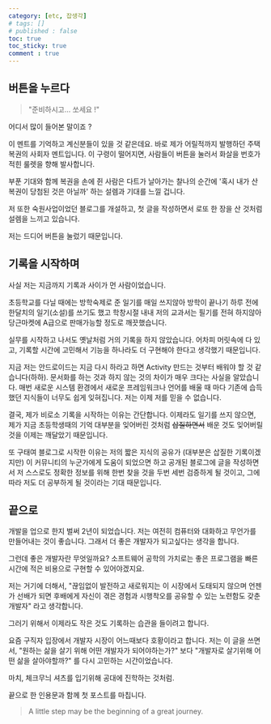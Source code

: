 ```yaml
---
category: [etc, 잡생각]
# tags: []
# published : false
toc: true
toc_sticky: true
comment : true
---
```



<!-- # *위대한 여정의 시작* -->
## 버튼을 누르다
> "준비하시고... 쏘세요 !"

어디서 많이 들어본 말이죠 ? 

 이 멘트를 기억하고 계신분들이 있을 것 같은데요.
바로 제가 어릴적까지 발행하던 주택복권의 사회자 멘트입니다. 
이 구령이 떨어지면, 사람들이 버튼을 눌러서 화살을 번호가 적힌 룰렛을 향해 발사합니다.

부푼 기대와 함께 복권을 손에 쥔 사람은
다트가 날아가는 찰나의 순간에 '혹시 내가 산 복권이 당첨된 것은 아닐까' 하는 설렘과 기대를 느낄 겁니다.

 저 또한 숙원사업이었던 블로그를 개설하고, 
첫 글을 작성하면서 로또 한 장을 산 것처럼 설렘을 느끼고 있습니다.

저는 드디어 버튼을 눌렀기 때문입니다.

## 기록을 시작하며
 사실 저는 지금까지 기록과 사이가 먼 사람이었습니다.

초등학교를 다닐 때에는
방학숙제로 준 일기를 매일 쓰지않아 방학이 끝나기 하루 전에 한달치의 일기(소설)를 쓰기도 했고
학창시절 내내 저의 교과서는 필기를 전혀 하지않아 당근마켓에 A급으로 판매가능할 정도로 깨끗했습니다.

실무를 시작하고 나서도 옛날처럼 거의 기록을 하지 않았습니다.
어차피 머릿속에 다 있고, 기록할 시간에 고민해서 기능을 하나라도 더 구현해야 한다고 생각했기 때문입니다.

 지금 저는 안드로이드는 지금 다시 하라고 하면 Activity 만드는 것부터 배워야 할 것 같습니다(하하).
문서화를 하는 것과 하지 않는 것의 차이가 매우 크다는 사실을 알았습니다.
매번 새로운 시스템 환경에서 새로운 프레임워크나 언어를 배울 때 마다 
기존에 습득 했던 지식들이 너무도 쉽게 잊혀집니다. 저는 이제 저를 믿을 수 없습니다.

 결국, 제가 비로소 기록을 시작하는 이유는 간단합니다.
이제라도 일기를 쓰지 않으면, 제가 지금 초등학생때의 기억 대부분을 잊어버린 것처럼 ~~삽질하면서~~ 배운 것도 잊어버릴 것을 이제는 깨달았기 때문입니다.

 또 구태여 블로그로 시작한 이유는
저의 짧은 지식의 공유가 (대부분은 삽질한 기록이겠지만) 이 커뮤니티의 누군가에게 도움이 되었으면 하고
공개된 블로그에 글을 작성하면서 저 스스로도 정확한 정보를 위해 한번 찾을 것을 두번 세번 검증하게 될 것이고, 그에 따라 저도 더 공부하게 될 것이라는 기대 때문입니다.

## 끝으로

 개발을 업으로 한지 벌써 2년이 되었습니다.
저는 여전히 컴퓨터와 대화하고 무언가를 만들어내는 것이 좋습니다.
그래서 더 좋은 개발자가 되고싶다는 생각을 합니다.

그런데 좋은 개발자란 무엇일까요? 
소프트웨어 공학의 가치로는 좋은 프로그램을 빠른 시간에 적은 비용으로 구현할 수 있어야겠지요.

저는 거기에 더해서, 
"끊임없이 발전하고 새로워지는 이 시장에서 도태되지 않으며
언젠가 선배가 되면 후배에게 자신이 겪은 경험과 시행착오를 공유할 수 있는 노련함도 갖춘 개발자" 라고 생각합니다.

그러기 위해서 이제라도 작은 것도 기록하는 습관을 들이려고 합니다.

 요즘 구직자 입장에서 개발자 시장이 어느때보다 호황이라고 합니다. 
저는 이 글을 쓰면서,   "원하는 삶을 살기 위해 어떤 개발자가 되어야하는가?" 보다
"개발자로 살기위해 어떤 삶을 살아야할까?" 를 다시 고민하는 시간이었습니다.

마치, 체크무늬 셔츠를 입기위해 공대에 진학하는 것처럼.

끝으로 한 인용문과 함께 첫 포스트를 마칩니다.
> A little step may be the beginning of a great journey.
